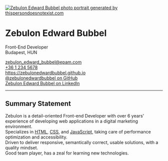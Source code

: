 [![Zebulon Edward Bubbel photo portrait generated by thispersondoesnotexist.com](http://res.cloudinary.com/dfceth4sr/image/upload/c_scale,w_320/v1652737120/thispersondoesnotexist.com_1_m7kfm1.jpg "Zebulon Edward Bubbel portrait")](https://www.thispersondoesnotexist.com/)

# Zebulon Edward Bubbel

Front-End Developer  
Budapest, HUN

[zebulon_edward_bubbel@epam.com](mailto:zebulon_e_bubbel@epam.com)  
[+36 1 234 5678](tel:+3612345678)  
<https://zebulonedwardbubbel.github.io>  
[@zebulonedwardbubbel on GitHub](https://github.com/zebulonedwardbubbel)  
[Zebulon Edward Bubbel on LinkedIn](https://www.linkedin.com/in/zebulonedwardbubbel)

---

## Summary Statement

Zebulon is a detail-oriented Front-end Developer with over 6 years' experience of developing web applications in a digital marketing environment.  
Specializes in [HTML][1], [CSS][2], and [JavaScript][3], taking care of performance optimization and accessibility.  
Driven to deliver responsive, semantically correct, usable solutions, with a quality mindset.  
Good team player, has a zeal for learning new technologies.

[1]: <https://developer.mozilla.org/en-US/docs/Web/HTML> "HyperText Markup Language"
[2]: <https://developer.mozilla.org/en-US/docs/Web/CSS> "Cascading Style Sheets"
[3]: <https://developer.mozilla.org/en-US/docs/Web/JavaScript>
